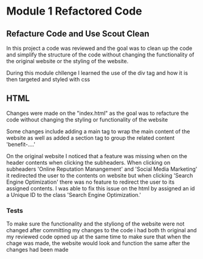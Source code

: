 # Module 1 Refactored Code

## Refacture Code and Use Scout Clean
In this project a code was reviewed and the goal was to clean up the code and simplify the structure of the code without changing the functionality of the original website or the styling of the website.

During this module chllenge I learned the use of the div tag and how it is then targeted and styled with css

## HTML 
Changes were made on the "index.html" as the goal was to refacture the code without changing the styling or functionality of the website

Some changes include adding a main tag to wrap the main content of the website as well as added a section tag to group the related content 'benefit-....'

On the original website I noticed that a feature was missing when on the header contents when clicking the subheaders. When clicking on subheaders 'Online Reputation Manangement' and 'Social Media Marketing' it redirected the user to the contents on website but when clicking 'Search Engine Optimization' there was no feature to redirect the user to its assigned contents. I was able to fix this issue on the html by assigned an id a Unique ID to the class 'Search Engine Optimization.'

### Tests
To make sure the functionality and the styliong of the website were not changed after committing my changes to the code i had both th original and my reviewed code opned up at the same time to make sure that when the chage was made, the website would look and function the same after the changes had been made





